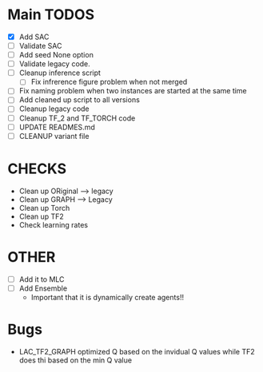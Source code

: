 # Main TODOS

-   [x] Add SAC
-   [ ] Validate SAC
-   [ ] Add seed None option
-   [ ] Validate legacy code.
-   [ ] Cleanup inference script
    -   [ ] Fix infrerence figure problem when not merged
-   [ ] Fix naming problem when two instances are started at the same time
-   [ ] Add cleaned up script to all versions
-   [ ] Cleanup legacy code
-   [ ] Cleanup TF_2 and TF_TORCH code
-   [ ] UPDATE READMES.md
-   [ ] CLEANUP variant file

# CHECKS

-   Clean up ORiginal --> legacy
-   Clean up GRAPH --> Legacy
-   Clean up Torch
-   Clean up TF2
-   Check learning rates

# OTHER

-   [ ] Add it to MLC
-   [ ] Add Ensemble
    -   Important that it is dynamically create agents!!

# Bugs

-   LAC_TF2_GRAPH optimized Q based on the invidual Q values while TF2 does thi based on the min Q value
